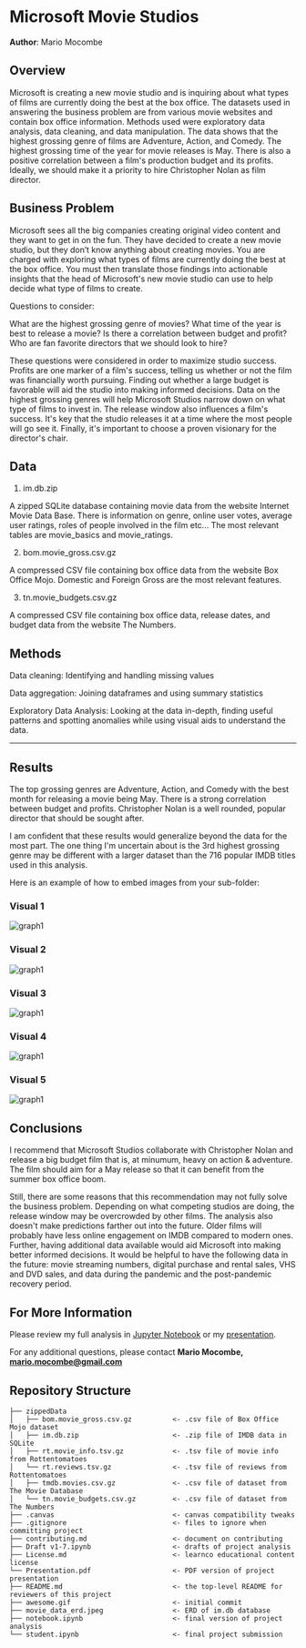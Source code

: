 # Microsoft Movie Studios

**Author**: Mario Mocombe

## Overview

Microsoft is creating a new movie studio and is inquiring about what types of films are currently doing the best at the box office. The datasets used in answering the business problem are from various movie websites and contain box office information. Methods used were exploratory data analysis, data cleaning, and data manipulation. The data shows that the highest grossing genre of films are Adventure, Action, and Comedy. The highest grossing time of the year for movie releases is May. There is also a positive correlation between a film's production budget and its profits. Ideally, we should make it a priority to hire Christopher Nolan as film director.

## Business Problem

Microsoft sees all the big companies creating original video content and they want to get in on the fun. They have decided to create a new movie studio, but they don’t know anything about creating movies. You are charged with exploring what types of films are currently doing the best at the box office. You must then translate those findings into actionable insights that the head of Microsoft's new movie studio can use to help decide what type of films to create.

Questions to consider:

What are the highest grossing genre of movies?
What time of the year is best to release a movie?
Is there a correlation between budget and profit?
Who are fan favorite directors that we should look to hire?

These questions were considered in order to maximize studio success. Profits are one marker of a film's success, telling us whether or not the film was financially worth pursuing. Finding out whether a large budget is favorable will aid the studio into making informed decisions. Data on the highest grossing genres will help Microsoft Studios narrow down on what type of films to invest in. The release window also influences a film's success. It's key that the studio releases it at a time where the most people will go see it. Finally, it's important to choose a proven visionary for the director's chair.

## Data

1. im.db.zip

A zipped SQLite database containing movie data from the website Internet Movie Data Base. There is information on genre, online user votes, average user ratings, roles of people involved in the film etc... The most relevant tables are movie_basics and movie_ratings.

2. bom.movie_gross.csv.gz

A compressed CSV file containing box office data from the website Box Office Mojo. Domestic and Foreign Gross are the most relevant features.

3. tn.movie_budgets.csv.gz

A compressed CSV file containing box office data, release dates, and budget data from the website The Numbers.


## Methods

Data cleaning: Identifying and handling missing values

Data aggregation: Joining dataframes and using summary statistics 

Exploratory Data Analysis: Looking at the data in-depth, finding useful patterns and spotting anomalies while using visual aids to understand the data.

***

## Results

The top grossing genres are Adventure, Action, and Comedy with the best month for releasing a movie being May.  There is a strong correlation between budget and profits.  Christopher Nolan is a well rounded, popular director that should be sought after.

I am confident that these results would generalize beyond the data for the most part.  The one thing I'm uncertain about is the 3rd highest grossing genre may be different with a larger dataset than the 716 popular IMDB titles used in this analysis.


Here is an example of how to embed images from your sub-folder:

### Visual 1
![graph1](./images/1.png)

### Visual 2
![graph1](./images/2.png)

### Visual 3
![graph1](./images/3.png)

### Visual 4
![graph1](./images/4.png)

### Visual 5
![graph1](./images/5.png)

## Conclusions

I recommend that Microsoft Studios collaborate with Christopher Nolan and release a big budget film that is, at minumum, heavy on action & adventure. The film should aim for a May release so that it can benefit from the summer box office boom.

Still, there are some reasons that this recommendation may not fully solve the business problem. Depending on what competing studios are doing, the release window may be overcrowded by other films. The analysis also doesn't make predictions farther out into the future. Older films will probably have less online engagement on IMDB compared to modern ones. Further, having additional data available would aid Microsoft into making better informed decisions. It would be helpful to have the following data in the future: movie streaming numbers, digital purchase and rental sales, VHS and DVD sales, and data during the pandemic and the post-pandemic recovery period.

## For More Information

Please review my full analysis in [Jupyter Notebook](./notebook.ipynb) or my [presentation](./Presentation.pdf).

For any additional questions, please contact **Mario Mocombe, mario.mocombe@gmail.com**

## Repository Structure


``````
├── zippedData
│   ├── bom.movie_gross.csv.gz          <- .csv file of Box Office Mojo dataset
│   ├── im.db.zip                       <- .zip file of IMDB data in SQLite
│   ├── rt.movie_info.tsv.gz            <- .tsv file of movie info from Rottentomatoes
│   └── rt.reviews.tsv.gz               <- .tsv file of reviews from Rottentomatoes
│   ├── tmdb.movies.csv.gz              <- .csv file of dataset from The Movie Database
│   └── tn.movie_budgets.csv.gz         <- .csv file of dataset from The Numbers
├── .canvas                             <- canvas compatibility tweaks
├── .gitignore                          <- files to ignore when committing project
├── contributing.md                     <- document on contributing
├── Draft v1-7.ipynb                    <- drafts of project analysis
├── License.md                          <- learnco educational content license
└── Presentation.pdf                    <- PDF version of project presentation
├── README.md                           <- the top-level README for reviewers of this project
├── awesome.gif                         <- initial commit
├── movie_data_erd.jpeg                 <- ERD of im.db database
├── notebook.ipynb                      <- final version of project analysis
└── student.ipynb                       <- final project submission
``````
